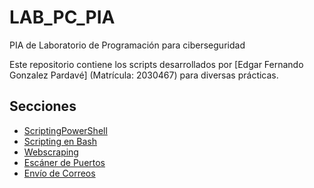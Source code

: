 # LAB_PC_PIA
PIA de Laboratorio de Programación para ciberseguridad

Este repositorio contiene los scripts desarrollados por [Edgar Fernando Gonzalez Pardavé] (Matrícula: 2030467) para diversas prácticas.

## Secciones

- [ScriptingPowerShell](#ScriptingPowerShell)
- [Scripting en Bash](#scripting-en-bash)
- [Webscraping](#webscraping)
- [Escáner de Puertos](#escáner-de-puertos)
- [Envío de Correos](#envío-de-correos)

